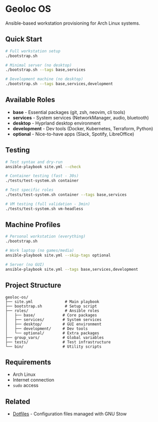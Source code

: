 # Geoloc OS

Ansible-based workstation provisioning for Arch Linux systems.

## Quick Start

```bash
# Full workstation setup
./bootstrap.sh

# Minimal server (no desktop)
./bootstrap.sh --tags base,services

# Development machine (no desktop)
./bootstrap.sh --tags base,services,development
```

## Available Roles

- **base** - Essential packages (git, zsh, neovim, cli tools)
- **services** - System services (NetworkManager, audio, bluetooth)
- **desktop** - Hyprland desktop environment
- **development** - Dev tools (Docker, Kubernetes, Terraform, Python)
- **optional** - Nice-to-have apps (Slack, Spotify, LibreOffice)

## Testing

```bash
# Test syntax and dry-run
ansible-playbook site.yml --check

# Container testing (fast - 30s)
./tests/test-system.sh container

# Test specific roles
./tests/test-system.sh container --tags base,services

# VM testing (full validation - 3min)
./tests/test-system.sh vm-headless
```

## Machine Profiles

```bash
# Personal workstation (everything)
./bootstrap.sh

# Work laptop (no games/media)
ansible-playbook site.yml --skip-tags optional

# Server (no GUI)
ansible-playbook site.yml --tags base,services,development
```

## Project Structure

```
geoloc-os/
├── site.yml              # Main playbook
├── bootstrap.sh          # Setup script
├── roles/                # Ansible roles
│   ├── base/            # Core packages
│   ├── services/        # System services
│   ├── desktop/         # GUI environment
│   ├── development/     # Dev tools
│   └── optional/        # Extra packages
├── group_vars/          # Global variables
├── tests/               # Test infrastructure
└── bin/                 # Utility scripts
```

## Requirements

- Arch Linux
- Internet connection
- `sudo` access

## Related

- [Dotfiles](https://github.com/Mane-Pal/dotfiles) - Configuration files managed with GNU Stow
